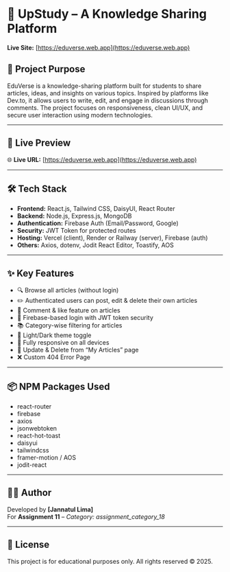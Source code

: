 # 📘 UpStudy – A Knowledge Sharing Platform

**Live Site:** [https://eduverse.web.app](https://eduverse.web.app)

## 🧠 Project Purpose

EduVerse is a knowledge-sharing platform built for students to share articles, ideas, and insights on various topics. Inspired by platforms like Dev.to, it allows users to write, edit, and engage in discussions through comments. The project focuses on responsiveness, clean UI/UX, and secure user interaction using modern technologies.

---

## 🚀 Live Preview

🌐 **Live URL:** [https://eduverse.web.app](https://eduverse.web.app)

---

## 🛠 Tech Stack

- **Frontend:** React.js, Tailwind CSS, DaisyUI, React Router
- **Backend:** Node.js, Express.js, MongoDB
- **Authentication:** Firebase Auth (Email/Password, Google)
- **Security:** JWT Token for protected routes
- **Hosting:** Vercel (client), Render or Railway (server), Firebase (auth)
- **Others:** Axios, dotenv, Jodit React Editor, Toastify, AOS

---

## ✨ Key Features

- 🔍 Browse all articles (without login)
- ✏️ Authenticated users can post, edit & delete their own articles
- 💬 Comment & like feature on articles
- 🔐 Firebase-based login with JWT token security
- 📚 Category-wise filtering for articles
- 🌙 Light/Dark theme toggle
- 📱 Fully responsive on all devices
- 🔄 Update & Delete from “My Articles” page
- ❌ Custom 404 Error Page

---


## 📦 NPM Packages Used

- react-router
- firebase
- axios
- jsonwebtoken
- react-hot-toast
- daisyui
- tailwindcss
- framer-motion / AOS
- jodit-react

---

## 👨‍💻 Author

Developed by **[Jannatul Lima]**  
For **Assignment 11** – *Category: assignment_category_18*

---

## 📄 License

This project is for educational purposes only. All rights reserved © 2025.



